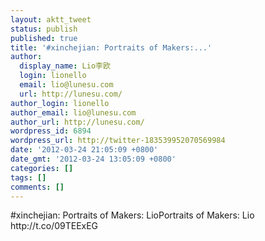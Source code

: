 ```yaml
---
layout: aktt_tweet
status: publish
published: true
title: '#xinchejian: Portraits of Makers:...'
author:
  display_name: Lio李欧
  login: lionello
  email: lio@lunesu.com
  url: http://lunesu.com/
author_login: lionello
author_email: lio@lunesu.com
author_url: http://lunesu.com/
wordpress_id: 6894
wordpress_url: http://twitter-183539952070569984
date: '2012-03-24 21:05:09 +0800'
date_gmt: '2012-03-24 13:05:09 +0800'
categories: []
tags: []
comments: []
---
```

<p>#xinchejian: <!--:en-->Portraits of Makers: Lio<!--:--><!--:zh-->Portraits of Makers: Lio<!--:--> http://t.co/09TEExEG</p>
